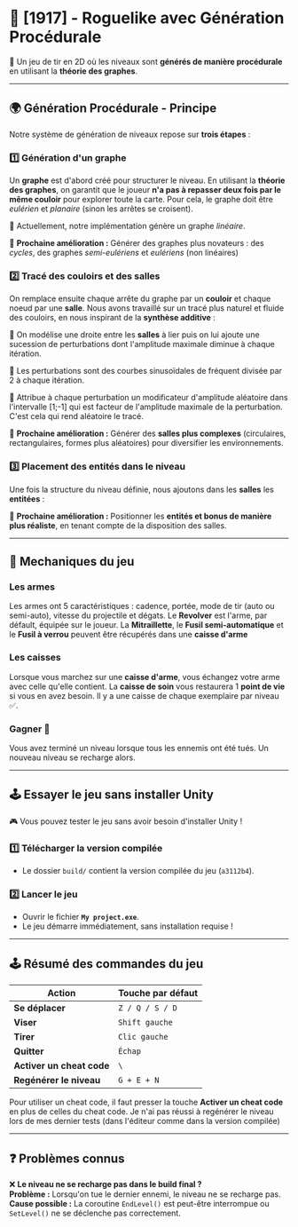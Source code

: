 # 🎯 [1917] - Roguelike avec Génération Procédurale

🚀 Un jeu de tir en 2D où les niveaux sont **générés de manière procédurale** en utilisant la **théorie des graphes**.

---

## 🌍 Génération Procédurale - Principe

Notre système de génération de niveaux repose sur **trois étapes** :

### **1️⃣ Génération d'un graphe**
Un **graphe** est d'abord créé pour structurer le niveau. En utilisant la **théorie des graphes**, on garantit que le joueur **n'a pas à repasser deux fois par le même couloir** pour explorer toute la carte. Pour cela, le graphe doit être *eulérien* et *planaire* (sinon les arrêtes se croisent).

🔹 Actuellement, notre implémentation génère un graphe *linéaire*.


📌 **Prochaine amélioration :** Générer des graphes plus novateurs : des *cycles*, des graphes *semi-eulériens* et *eulériens* (non linéaires)

### **2️⃣ Tracé des couloirs et des salles**
On remplace ensuite chaque arrête du graphe par un **couloir** et chaque noeud par une **salle**.
Nous avons travaillé sur un tracé plus naturel et fluide des couloirs, en nous inspirant de la **synthèse additive** :

 🔹 On modélise une droite entre les **salles** à lier puis on lui ajoute une sucession de perturbations dont l'amplitude maximale diminue à chaque itération.
 
 🔹 Les perturbations sont des courbes sinusoïdales de fréquent divisée par 2 à chaque itération. 
 
 🔹 Attribue à chaque perturbation un modificateur d'amplitude aléatoire dans l'intervalle [1;-1] qui est facteur de l'amplitude maximale de la perturbation. C'est cela qui rend aléatoire le tracé.

📌 **Prochaine amélioration :** Générer des **salles plus complexes** (circulaires, rectangulaires, formes plus aléatoires) pour diversifier les environnements.  

### **3️⃣ Placement des entités dans le niveau**
Une fois la structure du niveau définie, nous ajoutons dans les **salles** les **entitées** :

📌 **Prochaine amélioration :** Positionner les **entités et bonus de manière plus réaliste**, en tenant compte de la disposition des salles.  

---

## 🧰 Mechaniques du jeu
### Les armes
Les armes ont 5 caractéristiques : cadence, portée, mode de tir (auto ou semi-auto), vitesse du projectile et dégats.
Le **Revolver** est l'arme, par défault, équipée sur le joueur. La **Mitraillette**, le **Fusil semi-automatique** et le **Fusil à verrou** peuvent être récupérés dans une **caisse d'arme**

### Les caisses
Lorsque vous marchez sur une **caisse d'arme**, vous échangez votre arme avec celle qu'elle contient. La **caisse de soin** vous restaurera 1 **point de vie** si vous en avez besoin.
Il y a une caisse de chaque exemplaire par niveau ✅.

### Gagner 🏁
Vous avez terminé un niveau lorsque tous les ennemis ont été tués. Un nouveau niveau se recharge alors.

---

## 🕹️ Essayer le jeu sans installer Unity

🎮 Vous pouvez tester le jeu sans avoir besoin d'installer Unity !  

### **1️⃣ Télécharger la version compilée**
- Le dossier `build/` contient la version compilée du jeu (`a3112b4`).  

### **2️⃣ Lancer le jeu**
- Ouvrir le fichier **`My project.exe`**.  
- Le jeu démarre immédiatement, sans installation requise !  

---

## 🕹️ Résumé des commandes du jeu

| Action          | Touche par défaut |
|----------------|-----------------|
| **Se déplacer** | `Z / Q / S / D` |
| **Viser**      | `Shift gauche` |
| **Tirer**      | `Clic gauche` |
| **Quitter** | `Échap` |
| **Activer un cheat code** | `\` |
| **Regénérer le niveau** | `G + E + N` |

Pour utiliser un cheat code, il faut presser la touche **Activer un cheat code** en plus de celles du cheat code.
Je n'ai pas réussi à regénérer le niveau lors de mes dernier tests (dans l'éditeur comme dans la version compilée)

---

## ❓ Problèmes connus

❌ **Le niveau ne se recharge pas dans le build final ?**  
**Problème :** Lorsqu'on tue le dernier ennemi, le niveau ne se recharge pas.  
**Cause possible :** La coroutine `EndLevel()` est peut-être interrompue ou `SetLevel()` ne se déclenche pas correctement.  
